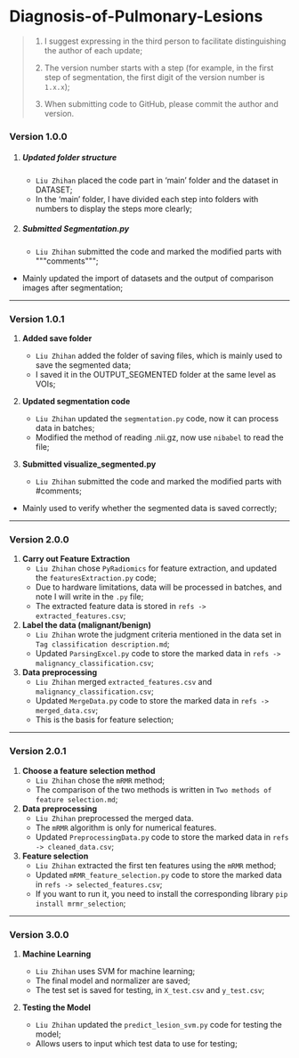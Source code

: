 # Diagnosis-of-Pulmonary-Lesions

> 1. I suggest expressing in the third person to facilitate distinguishing the author of each update;
>
> 2. The version number starts with a step (for example, in the first step of segmentation, the first digit of the version number is `1.x.x`);
>
> 3. When submitting code to GitHub, please commit the author and version.



### Version 1.0.0

1. ##### Updated folder structure

     - `Liu Zhihan` placed the code part in ‘main’ folder and the dataset in DATASET;
     - In the ‘main’ folder, I have divided each step into folders with numbers to display the steps more clearly;

2. ##### Submitted Segmentation.py

     - `Liu Zhihan` submitted the code and marked the modified parts with """comments""";
- Mainly updated the import of datasets and the output of comparison images after segmentation;



------

### Version 1.0.1

1. **Added save folder**
     - `Liu Zhihan` added the folder of saving files, which is mainly used to save the segmented data;
     - I saved it in the OUTPUT_SEGMENTED folder at the same level as VOIs;
2. **Updated segmentation code**

   - `Liu Zhihan` updated the `segmentation.py` code, now it can process data in batches;
   - Modified the method of reading .nii.gz, now use `nibabel` to read the file;
3. **Submitted visualize_segmented.py**

     - `Liu Zhihan` submitted the code and marked the modified parts with #comments;
- Mainly used to verify whether the segmented data is saved correctly;



------

### Version 2.0.0

1. **Carry out Feature Extraction**
   - `Liu Zhihan`  chose `PyRadiomics` for feature extraction, and updated the `featuresExtraction.py` code;
   - Due to hardware limitations, data will be processed in batches, and note I will write in the `.py` file;
   - The extracted feature data is stored in `refs -> extracted_features.csv`;
2. **Label the data (malignant/benign)**
   - `Liu Zhihan`  wrote the judgment criteria mentioned in the data set in `Tag classification description.md`;
   - Updated `ParsingExcel.py` code to store the marked data in `refs -> malignancy_classification.csv`;
3. **Data preprocessing**
   - `Liu Zhihan` merged `extracted_features.csv` and `malignancy_classification.csv`;
   - Updated `MergeData.py` code to store the marked data in `refs -> merged_data.csv`;
   - This is the basis for feature selection;



------

### Version 2.0.1

1. **Choose a feature selection method**
   - `Liu Zhihan`  chose the `mRMR` method;
   - The comparison of the two methods is written in `Two methods of feature selection.md`;
2. **Data preprocessing**
   - `Liu Zhihan` preprocessed the merged data.
   - The `mRMR` algorithm is only for numerical features.
   - Updated `PreprocessingData.py` code to store the marked data in `refs -> cleaned_data.csv`;
3. **Feature selection**
   - `Liu Zhihan` extracted the first ten features using the `mRMR` method;
   - Updated `mRMR_feature_selection.py` code to store the marked data in `refs -> selected_features.csv`;
   - If you want to run it, you need to install the corresponding library `pip install mrmr_selection`;

------

### Version 3.0.0

1. **Machine Learning**

   - `Liu Zhihan`  uses SVM for machine learning;
   - The final model and normalizer are saved;
   - The test set is saved for testing, in `X_test.csv` and `y_test.csv`;

2. **Testing the Model**

   - `Liu Zhihan` updated the `predict_lesion_svm.py` code for testing the model;
   - Allows users to input which test data to use for testing;

   

